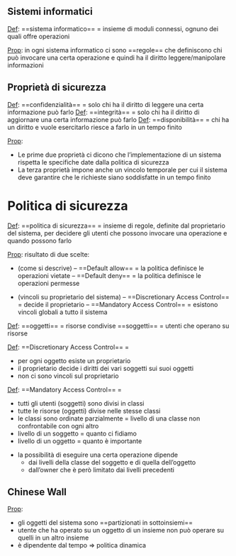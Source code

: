 ## Sistemi informatici
<u>Def</u>:  ==sistema informatico== = insieme di moduli connessi, ognuno dei quali offre operazioni

<u>Prop</u>: in ogni sistema informatico ci sono ==regole== che definiscono chi può invocare una certa operazione e quindi ha il diritto leggere/manipolare informazioni

## Proprietà di sicurezza
<u></u><u>Def</u>: ==confidenzialità== = solo chi ha il diritto di leggere una certa informazione può farlo
<u></u><u>Def</u>: ==integrità== = solo chi ha il diritto di aggiornare una certa informazione può farlo
<u>Def</u>: ==disponibilità== = chi ha un diritto e vuole esercitarlo riesce a farlo in un tempo
finito

<u>Prop</u>: 
* Le prime due proprietà ci dicono che l’implementazione di un sistema rispetta le specifiche date dalla politica di sicurezza
* La terza proprietà impone anche un vincolo temporale per cui il sistema deve garantire che le richieste siano soddisfatte in un tempo finito

# Politica di sicurezza
<u>Def</u>: ==politica di sicurezza== = insieme di regole, definite dal proprietario del sistema, per decidere gli utenti che possono invocare una operazione e quando possono farlo

<u>Prop</u>: risultato di due scelte:
+ (come si descrive)
	– ==Default allow== = la politica definisce le operazioni vietate
	– ==Default deny== = la politica definisce le operazioni permesse
* (vincoli su proprietario del sistema)
	– ==Discretionary Access Control== = decide il proprietario
	– ==Mandatory Access Control== = esistono vincoli globali a tutto il sistema


<u>Def</u>: ==oggetti== = risorse condivise
	==soggetti== = utenti che operano su risorse

<u>Def</u>: ==Discretionary Access Control== = 
* per ogni oggetto esiste un proprietario
* il proprietario decide i diritti dei vari soggetti sui suoi oggetti
* non ci sono vincoli sul proprietario

<u>Def</u>: ==Mandatory Access Control== =
* tutti gli utenti (soggetti) sono divisi in classi
* tutte le risorse (oggetti) divise nelle stesse classi
* le classi sono ordinate parzialmente = livello di una classe non confrontabile con ogni altro 
* livello di un soggetto = quanto ci fidiamo
* livello di un oggetto = quanto è importante
+ la possibilità di eseguire una certa operazione dipende
	+ dai livelli della classe del soggetto e di quella dell’oggetto
	+ dall’owner che è però limitato dai livelli precedenti


## Chinese Wall
<u>Prop</u>: 
- gli oggetti del sistema sono ==partizionati in sottoinsiemi==
- utente che ha operato su un oggetto di un insieme non può operare su quelli in un altro insieme
 - è dipendente dal tempo => politica dinamica
